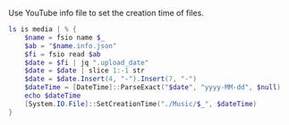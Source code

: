 Use YouTube info file to set the creation time of files.
```ps1
ls is media | % {
    $name = fsio name $_
    $ab = "$name.info.json"
    $fi = fsio read $ab
    $date = $fi | jq ".upload_date"
    $date = $date | slice 1:-1 str
    $date = $date.Insert(4, "-").Insert(7, "-")
    $dateTime = [DateTime]::ParseExact("$date", "yyyy-MM-dd", $null)
    echo $dateTime
    [System.IO.File]::SetCreationTime("./Music/$_", $dateTime)
}
```
